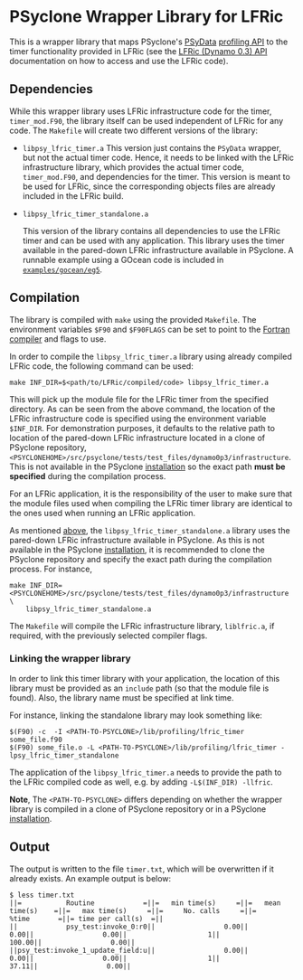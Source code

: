 <!--
## Licence

-------------------------------------------------------------------------------

BSD 3-Clause License

Copyright (c) 2020-2021, Science and Technology Facilities Council.
All rights reserved.

Redistribution and use in source and binary forms, with or without
modification, are permitted provided that the following conditions are met:

* Redistributions of source code must retain the above copyright notice, this
  list of conditions and the following disclaimer.

* Redistributions in binary form must reproduce the above copyright notice,
  this list of conditions and the following disclaimer in the documentation
  and/or other materials provided with the distribution.

* Neither the name of the copyright holder nor the names of its
  contributors may be used to endorse or promote products derived from
  this software without specific prior written permission.

THIS SOFTWARE IS PROVIDED BY THE COPYRIGHT HOLDERS AND CONTRIBUTORS
"AS IS" AND ANY EXPRESS OR IMPLIED WARRANTIES, INCLUDING, BUT NOT
LIMITED TO, THE IMPLIED WARRANTIES OF MERCHANTABILITY AND FITNESS
FOR A PARTICULAR PURPOSE ARE DISCLAIMED. IN NO EVENT SHALL THE
COPYRIGHT HOLDER OR CONTRIBUTORS BE LIABLE FOR ANY DIRECT, INDIRECT,
INCIDENTAL, SPECIAL, EXEMPLARY, OR CONSEQUENTIAL DAMAGES (INCLUDING,
BUT NOT LIMITED TO, PROCUREMENT OF SUBSTITUTE GOODS OR SERVICES;
LOSS OF USE, DATA, OR PROFITS; OR BUSINESS INTERRUPTION) HOWEVER
CAUSED AND ON ANY THEORY OF LIABILITY, WHETHER IN CONTRACT, STRICT
LIABILITY, OR TORT (INCLUDING NEGLIGENCE OR OTHERWISE) ARISING IN
ANY WAY OUT OF THE USE OF THIS SOFTWARE, EVEN IF ADVISED OF THE
POSSIBILITY OF SUCH DAMAGE.

-------------------------------------------------------------------------------
Authors: J. Henrichs, Bureau of Meteorology,
         I. Kavcic, Met Office
-->

# PSyclone Wrapper Library for LFRic

This is a wrapper library that maps PSyclone's [PSyData](
https://psyclone.readthedocs.io/en/stable/psy_data.html) [profiling API](
https://psyclone.readthedocs.io/en/stable/profiling.html#profiling) to the
timer functionality provided in LFRic (see the [LFRic (Dynamo 0.3) API](
https://psyclone.readthedocs.io/en/stable/dynamo0p3.html) documentation
on how to access and use the LFRic code).

## Dependencies

While this wrapper library uses LFRic infrastructure code for the timer,
``timer_mod.F90``, the library itself can be used independent of LFRic for
any code. The ``Makefile`` will create two different versions of the library:

- ``libpsy_lfric_timer.a``
  This version just contains the ``PSyData`` wrapper, but not the actual
  timer code. Hence, it needs to be linked with the LFRic infrastructure
  library, which provides the actual timer code, ``timer_mod.F90``, and
  dependencies for the timer. This version is meant to be used for LFRic,
  since the corresponding objects files are already included in the
  LFRic build.

- ``libpsy_lfric_timer_standalone.a``

  This version of the library contains all dependencies to use the
  LFRic timer and can be used with any application. This library uses
  the timer available in the pared-down LFRic infrastructure available
  in PSyclone. A runnable example using a GOcean code is included in
  [``examples/gocean/eg5``](
  https://github.com/stfc/PSyclone/tree/master/examples/gocean/eg5).

## Compilation

The library is compiled with ``make`` using the provided ``Makefile``. The
environment variables ``$F90`` and ``$F90FLAGS`` can be set to point to the
[Fortran compiler](./../../README.md#compilation) and flags to use.

In order to compile the ``libpsy_lfric_timer.a`` library using already
compiled LFRic code, the following command can be used:

```shell
make INF_DIR=$<path/to/LFRic/compiled/code> libpsy_lfric_timer.a
```
This will pick up the module file for the LFRic timer from the specified
directory. As can be seen from the above command, the location of the LFRic
infrastructure code is specified using the environment variable
``$INF_DIR``. For demonstration purposes, it defaults to the relative path
to location of the pared-down LFRic infrastructure located in a clone of
PSyclone repository,
``<PSYCLONEHOME>/src/psyclone/tests/test_files/dynamo0p3/infrastructure``.
This is not available in the PSyclone [installation](
./../../README.md#installation) so the exact path
**must be specified** during the compilation process.

For an LFRic application, it is the responsibility of the user to make sure
that the module files used when compiling the LFRic timer library are
identical to the ones used when running an LFRic application.

As mentioned [above](#dependencies), the ``libpsy_lfric_timer_standalone.a``
library uses the pared-down LFRic infrastructure available in PSyclone.
As this is not available in the PSyclone [installation](
./../../README.md#installation), it is recommended to clone the PSyclone
repository and specify the exact path during the compilation process.
For instance,

```shell
make INF_DIR=<PSYCLONEHOME>/src/psyclone/tests/test_files/dynamo0p3/infrastructure \
	libpsy_lfric_timer_standalone.a
```

The ``Makefile`` will compile the LFRic infrastructure library,
``liblfric.a``, if required, with the previously selected compiler flags.

### Linking the wrapper library

In order to link this timer library with your application, the location of
this library must be provided as an ``include`` path (so that the module
file is found). Also, the library name must be specified at link time.

For instance, linking the standalone library may look something like:

```shell
$(F90) -c  -I <PATH-TO-PSYCLONE>/lib/profiling/lfric_timer some_file.f90
$(F90) some_file.o -L <PATH-TO-PSYCLONE>/lib/profiling/lfric_timer -lpsy_lfric_timer_standalone
```
The application of the ``libpsy_lfric_timer.a`` needs to provide the path
to the LFRic compiled code as well, e.g. by adding ``-L$(INF_DIR) -llfric``.

**Note**, The ``<PATH-TO-PSYCLONE>`` differs depending on whether the
wrapper library is compiled in a clone of PSyclone repository or in a
PSyclone [installation](./../../README.md#installation).

## Output

The output is written to the file ``timer.txt``, which will be overwritten
if it already exists. An example output is below:

```
$ less timer.txt
||=           Routine            =||=   min time(s)     =||=   mean time(s)    =||=   max time(s)     =||=     No. calls     =||=       %time       =||= time per call(s)  =||
||            psy_test:invoke_0:r0||                 0.00||                 0.00||                 0.00||                    1||               100.00||                 0.00||
||psy_test:invoke_1_update_field:u||                 0.00||                 0.00||                 0.00||                    1||                37.11||                 0.00||

```

